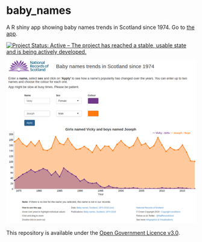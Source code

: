 # baby_names
A R shiny app showing baby names trends in Scotland since 1974. Go to [the app](https://scotland.shinyapps.io/babynames/).

[![Project Status: Active – The project has reached a stable, usable state and is being actively developed.](https://www.repostatus.org/badges/latest/active.svg)](https://www.repostatus.org/#active)

![Screenshot of the baby names shiny app](https://github.com/DataScienceScotland/baby_names/blob/master/Screenshot.png)

This repository is available under the [Open Government Licence v3.0](https://www.nationalarchives.gov.uk/doc/open-government-licence/version/3/).
